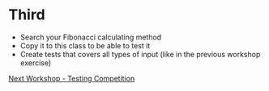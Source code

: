 # Third
- Search your Fibonacci calculating method
- Copy it to this class to be able to test it
- Create tests that covers all types of input (like in the previous workshop exercise)


[Next Workshop - Testing Competition](TestingCompetition.md)

